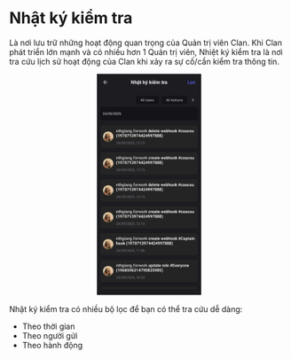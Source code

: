 # Nhật ký kiểm tra

Là nơi lưu trữ những hoạt động quan trọng của Quản trị viên Clan. Khi Clan phát triển lớn mạnh và có nhiều hơn 1 Quản trị viên, Nhiệt ký kiểm tra là nơi tra cứu lịch sử hoạt động của Clan khi xảy ra sự cố/cần kiểm tra thông tin.

<div align="center"><figure><img src="../../../../.gitbook/assets/z7094479435467_bf5db2dfc7f58b5056318d6a9c411a56.jpg" alt="" width="188"><figcaption></figcaption></figure></div>

Nhật ký kiểm tra có nhiều bộ lọc để bạn có thể tra cứu dễ dàng:

* Theo thời gian
* Theo người gửi
* Theo hành động

